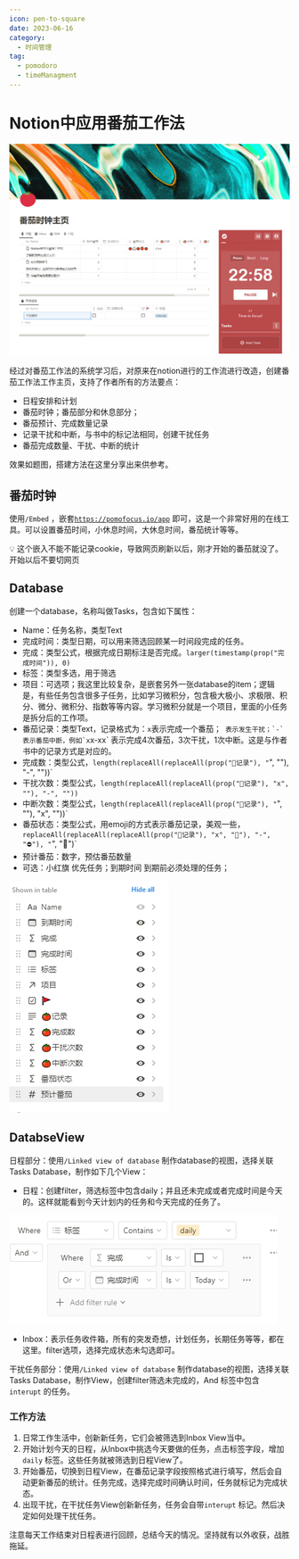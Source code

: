 ```yaml
---
icon: pen-to-square
date: 2023-06-16
category:
  - 时间管理
tag:
  - pomodoro
  - timeManagment
---
```

# Notion中应用番茄工作法

![Preview](Notion%E4%B8%AD%E5%BA%94%E7%94%A8%E7%95%AA%E8%8C%84%E5%B7%A5%E4%BD%9C%E6%B3%95%2033955c35970a474abc922ab9e22ec04c/WXWorkCapture_16868825012377.png)

经过对番茄工作法的系统学习后，对原来在notion进行的工作流进行改造，创建番茄工作法工作主页，支持了作者所有的方法要点：

- 日程安排和计划
- 番茄时钟；番茄部分和休息部分；
- 番茄预计、完成数量记录
- 记录干扰和中断，与书中的标记法相同，创建干扰任务
- 番茄完成数量、干扰、中断的统计

效果如题图，搭建方法在这里分享出来供参考。

## 番茄时钟

使用`/Embed` ，嵌套[`https://pomofocus.io/app`](https://pomofocus.io/app) 即可，这是一个非常好用的在线工具。可以设置番茄时间，小休息时间，大休息时间，番茄统计等等。

<aside>
💡 这个嵌入不能不能记录cookie，导致网页刷新以后，刚才开始的番茄就没了。开始以后不要切网页

</aside>

## Database

创建一个database，名称叫做Tasks，包含如下属性：

- Name：任务名称，类型Text
- 完成时间：类型日期，可以用来筛选回顾某一时间段完成的任务。
- 完成：类型公式，根据完成日期标注是否完成。`larger(timestamp(prop("完成时间")), 0)`
- 标签：类型多选，用于筛选
- 项目：可选项；我这里比较复杂，是嵌套另外一张database的item；逻辑是，有些任务包含很多子任务，比如学习微积分，包含极大极小、求极限、积分、微分、微积分、指数等等内容。学习微积分就是一个项目，里面的小任务是拆分后的工作项。
- 番茄记录：类型Text，记录格式为：`x`表示完成一个番茄；``` 表示发生干扰；`-` 表示番茄中断，例如`x```x-xx` 表示完成4次番茄，3次干扰，1次中断。这是与作者书中的记录方式是对应的。
- 完成数：类型公式，`length(replaceAll(replaceAll(prop("🍅记录"), "`", ""), "-", ""))`
- 干扰次数：类型公式，`length(replaceAll(replaceAll(prop("🍅记录"), "x", ""), "-", ""))`
- 中断次数：类型公式，`length(replaceAll(replaceAll(prop("🍅记录"), "`", ""), "x", ""))`
- 番茄状态：类型公式，用emoji的方式表示番茄记录，美观一些，`replaceAll(replaceAll(replaceAll(prop("🍅记录"), "x", "🍅"), "-", "⛔"), "`", "📩")`
- 预计番茄：数字，预估番茄数量
- 可选：小红旗 优先任务；到期时间 到期前必须处理的任务；

![properties](Notion%E4%B8%AD%E5%BA%94%E7%94%A8%E7%95%AA%E8%8C%84%E5%B7%A5%E4%BD%9C%E6%B3%95%2033955c35970a474abc922ab9e22ec04c/Untitled.png)

## DatabseView

日程部分：使用`/Linked view of database` 制作database的视图，选择关联Tasks Database，制作如下几个View：

- 日程：创建filter，筛选标签中包含daily；并且还未完成或者完成时间是今天的。这样就能看到今天计划内的任务和今天完成的任务了。

![filter](Notion%E4%B8%AD%E5%BA%94%E7%94%A8%E7%95%AA%E8%8C%84%E5%B7%A5%E4%BD%9C%E6%B3%95%2033955c35970a474abc922ab9e22ec04c/Untitled%201.png)

- Inbox：表示任务收件箱，所有的突发奇想，计划任务，长期任务等等，都在这里。filter选项，选择完成状态未勾选即可。

干扰任务部分：使用`/Linked view of database` 制作database的视图，选择关联Tasks Database，制作View，创建filter筛选未完成的，And 标签中包含`interupt` 的任务。

### 工作方法

1. 日常工作生活中，创新新任务，它们会被筛选到Inbox View当中。
2. 开始计划今天的日程，从Inbox中挑选今天要做的任务，点击标签字段，增加`daily` 标签。这些任务就被筛选到日程View了。
3. 开始番茄，切换到日程View，在番茄记录字段按照格式进行填写，然后会自动更新番茄的统计。任务完成，选择完成时间确认时间，任务就标记为完成状态。
4. 出现干扰，在干扰任务View创新新任务，任务会自带`interupt` 标记。然后决定如何处理干扰任务。

注意每天工作结束对日程表进行回顾，总结今天的情况。坚持就有以外收获，战胜拖延。